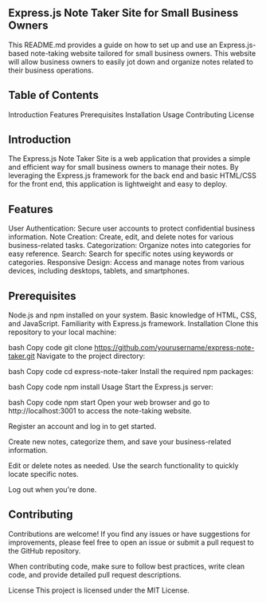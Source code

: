 ## Express.js Note Taker Site for Small Business Owners
This README.md provides a guide on how to set up and use an Express.js-based note-taking website tailored for small business owners. This website will allow business owners to easily jot down and organize notes related to their business operations.

## Table of Contents
Introduction
Features
Prerequisites
Installation
Usage
Contributing
License

## Introduction
The Express.js Note Taker Site is a web application that provides a simple and efficient way for small business owners to manage their notes. By leveraging the Express.js framework for the back end and basic HTML/CSS for the front end, this application is lightweight and easy to deploy.

## Features
User Authentication: Secure user accounts to protect confidential business information.
Note Creation: Create, edit, and delete notes for various business-related tasks.
Categorization: Organize notes into categories for easy reference.
Search: Search for specific notes using keywords or categories.
Responsive Design: Access and manage notes from various devices, including desktops, tablets, and smartphones.

## Prerequisites
Node.js and npm installed on your system.
Basic knowledge of HTML, CSS, and JavaScript.
Familiarity with Express.js framework.
Installation
Clone this repository to your local machine:

bash
Copy code
git clone https://github.com/yourusername/express-note-taker.git
Navigate to the project directory:

bash
Copy code
cd express-note-taker
Install the required npm packages:

bash
Copy code
npm install
Usage
Start the Express.js server:

bash
Copy code
npm start
Open your web browser and go to http://localhost:3001 to access the note-taking website.

Register an account and log in to get started.

Create new notes, categorize them, and save your business-related information.

Edit or delete notes as needed. Use the search functionality to quickly locate specific notes.

Log out when you're done.

## Contributing
Contributions are welcome! If you find any issues or have suggestions for improvements, please feel free to open an issue or submit a pull request to the GitHub repository.

When contributing code, make sure to follow best practices, write clean code, and provide detailed pull request descriptions.

License
This project is licensed under the MIT License.
